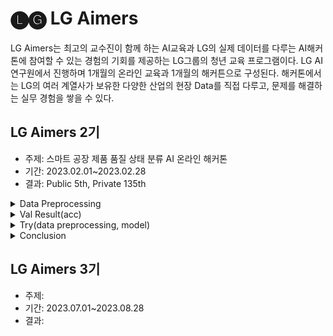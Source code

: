 # 🅛🅖 LG Aimers
LG Aimers는 최고의 교수진이 함께 하는 AI교육과 LG의 실제 데이터를 다루는 AI해커톤에 참여할 수 있는 경험의 기회를 제공하는
LG그룹의 청년 교육 프로그램이다. LG AI연구원에서 진행하며 1개월의 온라인 교육과 1개월의 해커튼으로 구성된다.
해커톤에서는 LG의 여러 계열사가 보유한 다양한 산업의 현장 Data를 직접 다루고, 문제를 해결하는 실무 경험을 쌓을 수 있다.

## LG Aimers 2기
- 주제: 스마트 공장 제품 품질 상태 분류 AI 온라인 해커톤
- 기간: 2023.02.01~2023.02.28
- 결과: Public 5th, Private 135th

<details>
<summary>Data Preprocessing</summary>

- PRODUCT_CODE별 데이터 분리
  - A_31, O_31, T_31 별 결측치 확인
  - 결측치를 가진 열이 코드별 상이
  - O_31과 T_31 유사
  - **A_31과 O_31, T_31 2가지 모델을 나누어 구성**
  
- A_31 Preprocessing
  - train.csv에서 PRODUCT_CODE == "A_31"인 값 사용
  - 결측치 유지 및 모든 열 사용
  - LightGBM classifier
 
- O_31, T_31 Preprocessing
  - train.csv에서 PRODUCT_CODE == "O_31" 또는 "T_31"인 값 사용
  - def seperate_code() : Line별로 데이터를 분리 후 모든 값이 같은 열 제거
  - find_duplicate_col() : Line별로 결측치있는 열을 제거 후 교집합하여 사용할 열 결정 
  - Lidge classifier
</details>

<details>
<summary>Val Result(acc)</summary>

- **A_31** (0.747)
- **O_31 & T_31** (0.810)
</details>

<details>
<summary>Try(data preprocessing, model)</summary>

- IQR을 이용한 이상치 탐지 및 변경
  - 이상치에 대한 값을 각 열별 제 2사분위수(Q2)로 변경 후 모델링
  - 이상치에 대한 값을 NaN으로 변경 후 Tree기반 모델링
  - 이상치에 대한 개수로 값을 변경 후 분류 모델링
     
- Y_Class 데이터 불균형 해소
  - SMOTETomek와 TomekLinks를 이용한 언더샘플링 후 모델링
  - SMOTE, ADASYN을 이용한 오버샘플링 후 모델링

- Y_Quality로 Y_Class 분류
  - Y_Quality가 분류하는 Y_Class의 정확도는 0.99로 매우 정확함
  - 회귀로 Y_Quality를 예측한 후, 예측 결과로 Y_Class를 분류하는 모델링
  
-  공정 LINE 종류에 따라 구분해서 학습
  - PRODUCTCODE 뿐만 아니라 LINE 별로 분류해서 학습
</details>

<details>
<summary>Conclusion</summary>

Public score와 Private score의 큰 차이의 원인은 overfitting으로 <strong>cross-validation</strong>을 하지않아 그런 것으로 사료됨.
</details>

## LG Aimers 3기
- 주제: 
- 기간: 2023.07.01~2023.08.28
- 결과: 
